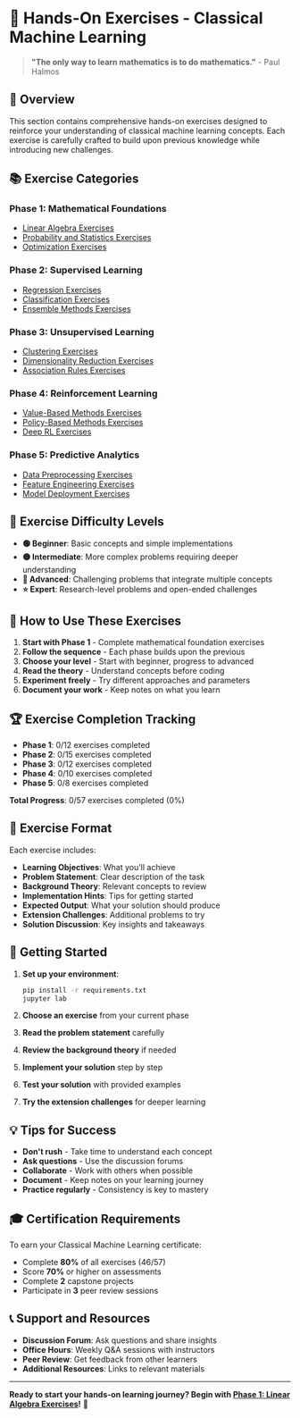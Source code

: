# 🎯 Hands-On Exercises - Classical Machine Learning

> **"The only way to learn mathematics is to do mathematics."** - Paul Halmos

## 🌟 Overview

This section contains comprehensive hands-on exercises designed to reinforce your understanding of classical machine learning concepts. Each exercise is carefully crafted to build upon previous knowledge while introducing new challenges.

## 📚 Exercise Categories

### **Phase 1: Mathematical Foundations**
- [Linear Algebra Exercises](#phase-1-linear-algebra-exercises)
- [Probability and Statistics Exercises](#phase-1-probability-and-statistics-exercises)
- [Optimization Exercises](#phase-1-optimization-exercises)

### **Phase 2: Supervised Learning**
- [Regression Exercises](#phase-2-regression-exercises)
- [Classification Exercises](#phase-2-classification-exercises)
- [Ensemble Methods Exercises](#phase-2-ensemble-methods-exercises)

### **Phase 3: Unsupervised Learning**
- [Clustering Exercises](#phase-3-clustering-exercises)
- [Dimensionality Reduction Exercises](#phase-3-dimensionality-reduction-exercises)
- [Association Rules Exercises](#phase-3-association-rules-exercises)

### **Phase 4: Reinforcement Learning**
- [Value-Based Methods Exercises](#phase-4-value-based-methods-exercises)
- [Policy-Based Methods Exercises](#phase-4-policy-based-methods-exercises)
- [Deep RL Exercises](#phase-4-deep-rl-exercises)

### **Phase 5: Predictive Analytics**
- [Data Preprocessing Exercises](#phase-5-data-preprocessing-exercises)
- [Feature Engineering Exercises](#phase-5-feature-engineering-exercises)
- [Model Deployment Exercises](#phase-5-model-deployment-exercises)

## 🎯 Exercise Difficulty Levels

- **🟢 Beginner**: Basic concepts and simple implementations
- **🟡 Intermediate**: More complex problems requiring deeper understanding
- **🔴 Advanced**: Challenging problems that integrate multiple concepts
- **⭐ Expert**: Research-level problems and open-ended challenges

## 📖 How to Use These Exercises

1. **Start with Phase 1** - Complete mathematical foundation exercises
2. **Follow the sequence** - Each phase builds upon the previous
3. **Choose your level** - Start with beginner, progress to advanced
4. **Read the theory** - Understand concepts before coding
5. **Experiment freely** - Try different approaches and parameters
6. **Document your work** - Keep notes on what you learn

## 🏆 Exercise Completion Tracking

- **Phase 1**: 0/12 exercises completed
- **Phase 2**: 0/15 exercises completed
- **Phase 3**: 0/12 exercises completed
- **Phase 4**: 0/10 exercises completed
- **Phase 5**: 0/8 exercises completed

**Total Progress**: 0/57 exercises completed (0%)

## 📝 Exercise Format

Each exercise includes:
- **Learning Objectives**: What you'll achieve
- **Problem Statement**: Clear description of the task
- **Background Theory**: Relevant concepts to review
- **Implementation Hints**: Tips for getting started
- **Expected Output**: What your solution should produce
- **Extension Challenges**: Additional problems to try
- **Solution Discussion**: Key insights and takeaways

## 🚀 Getting Started

1. **Set up your environment**:
   ```bash
   pip install -r requirements.txt
   jupyter lab
   ```

2. **Choose an exercise** from your current phase
3. **Read the problem statement** carefully
4. **Review the background theory** if needed
5. **Implement your solution** step by step
6. **Test your solution** with provided examples
7. **Try the extension challenges** for deeper learning

## 💡 Tips for Success

- **Don't rush** - Take time to understand each concept
- **Ask questions** - Use the discussion forums
- **Collaborate** - Work with others when possible
- **Document** - Keep notes on your learning journey
- **Practice regularly** - Consistency is key to mastery

## 🎓 Certification Requirements

To earn your Classical Machine Learning certificate:
- Complete **80%** of all exercises (46/57)
- Score **70%** or higher on assessments
- Complete **2** capstone projects
- Participate in **3** peer review sessions

## 📞 Support and Resources

- **Discussion Forum**: Ask questions and share insights
- **Office Hours**: Weekly Q&A sessions with instructors
- **Peer Review**: Get feedback from other learners
- **Additional Resources**: Links to relevant materials

---

**Ready to start your hands-on learning journey? Begin with [Phase 1: Linear Algebra Exercises](phase1_linear_algebra_exercises.ipynb)!** 🚀
